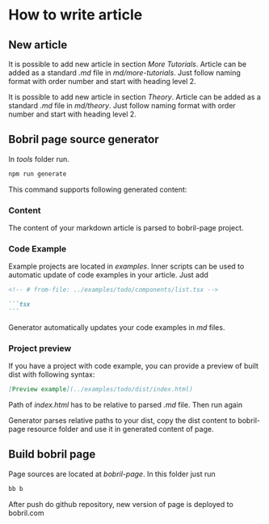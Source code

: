 # How to write article

## New article

It is possible to add new article in section _More Tutorials_. Article can be added as a standard _.md_ file in _md/more-tutorials_. Just follow naming format with order number and start with heading level 2.

It is possible to add new article in section _Theory_. Article can be added as a standard _.md_ file in _md/theory_. Just follow naming format with order number and start with heading level 2.

## Bobril page source generator

In _tools_ folder run.

```bash
npm run generate
```

This command supports following generated content:

### Content

The content of your markdown article is parsed to bobril-page project.

### Code Example

Example projects are located in _examples_. Inner scripts can be used to automatic update of code examples in your article. Just add

````markdown
<!-- # from-file: ../examples/todo/components/list.tsx -->

```tsx
```
````

Generator automatically updates your code examples in _md_ files.

### Project preview

If you have a project with code example, you can provide a preview of built dist with following syntax:

```markdown
[Preview example](../examples/todo/dist/index.html)
```

Path of _index.html_ has to be relative to parsed _.md_ file. Then run again

Generator parses relative paths to your dist, copy the dist content to bobril-page resource folder and use it in generated content of page.

## Build bobril page

Page sources are located at _bobril-page_. In this folder just run

```bash
bb b
```

After push do github repository, new version of page is deployed to bobril.com
